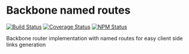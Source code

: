 # Backbone named routes
[![Build Status](https://travis-ci.org/dbrekalo/backbone-named-routes.svg?branch=master)](https://travis-ci.org/dbrekalo/backbone-named-routes)
[![Coverage Status](https://coveralls.io/repos/github/dbrekalo/backbone-named-routes/badge.svg?branch=master)](https://coveralls.io/github/dbrekalo/backbone-named-routes?branch=master)
[![NPM Status](https://img.shields.io/npm/v/backbone-named-routes.svg?style=flat-square)](https://www.npmjs.com/package/backbone-named-routes)

Backbone router implementation with named routes for easy client side links generation
